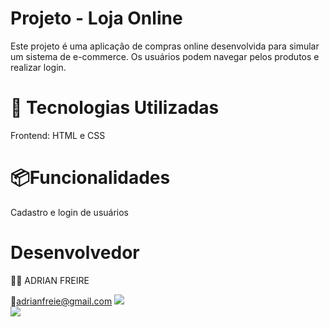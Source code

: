 <h1>Projeto - Loja Online</h1>
 <p>Este projeto é uma aplicação de compras online desenvolvida para simular um sistema de e-commerce. Os usuários podem navegar pelos produtos e realizar login.</p>


 <h1> 🚀 Tecnologias Utilizadas</h1>
<p>Frontend: HTML e CSS</p>

<h1> 📦Funcionalidades</h1>
<p>Cadastro e login de usuários</p>

<h1>Desenvolvedor</h1>
<p>👨‍💻 ADRIAN FREIRE</p>

📧adrianfreie@gmail.com
<img src= "https://github.com/Adrian-freitas/easy-shopping-02/blob/master/img/segunda%20foto%20(2).png?raw=true">
<br>
<img src= "https://github.com/Adrian-freitas/easy-shopping-02/blob/master/img/Desktop.png?raw=true">
